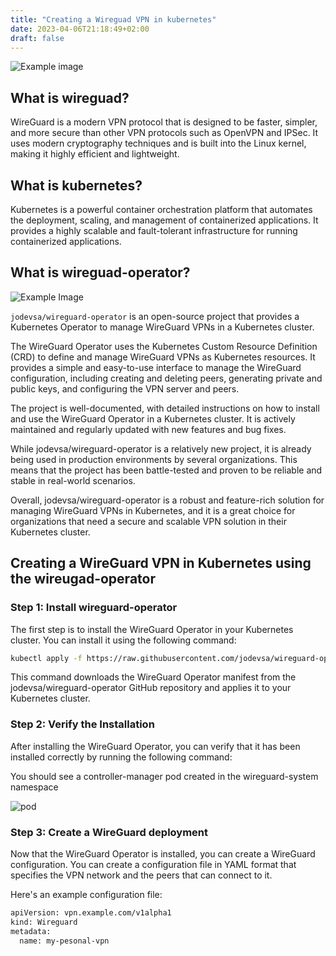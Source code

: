 ```yaml
---
title: "Creating a Wireguad VPN in kubernetes"
date: 2023-04-06T21:18:49+02:00
draft: false
---
```


![Example image](/static/img/intro.png)


## What is wireguad?

WireGuard is a modern VPN protocol that is designed to be faster, simpler, and more secure than other VPN protocols such as OpenVPN and IPSec. It uses modern cryptography techniques and is built into the Linux kernel, making it highly efficient and lightweight.



## What is kubernetes?

Kubernetes is a powerful container orchestration platform that automates the deployment, scaling, and management of containerized applications. It provides a highly scalable and fault-tolerant infrastructure for running containerized applications.


## What is wireguad-operator?

![Example Image](/static/img/wireguad-operator-repo-screenshot.png)

`jodevsa/wireguard-operator` is an open-source project that provides a Kubernetes Operator to manage WireGuard VPNs in a Kubernetes cluster. 

The WireGuard Operator uses the Kubernetes Custom Resource Definition (CRD) to define and manage WireGuard VPNs as Kubernetes resources. It provides a simple and easy-to-use interface to manage the WireGuard configuration, including creating and deleting peers, generating private and public keys, and configuring the VPN server and peers.

The project is well-documented, with detailed instructions on how to install and use the WireGuard Operator in a Kubernetes cluster. It is actively maintained and regularly updated with new features and bug fixes.

While jodevsa/wireguard-operator is a relatively new project, it is already being used in production environments by several organizations. This means that the project has been battle-tested and proven to be reliable and stable in real-world scenarios.

Overall, jodevsa/wireguard-operator is a robust and feature-rich solution for managing WireGuard VPNs in Kubernetes, and it is a great choice for organizations that need a secure and scalable VPN solution in their Kubernetes cluster.

## Creating a WireGuard VPN in Kubernetes using the wireugad-operator

### Step 1: Install wireguard-operator

The first step is to install the WireGuard Operator in your Kubernetes cluster. You can install it using the following command:


```bash
kubectl apply -f https://raw.githubusercontent.com/jodevsa/wireguard-operator/main/release.yaml
```

This command downloads the WireGuard Operator manifest from the jodevsa/wireguard-operator GitHub repository and applies it to your Kubernetes cluster.


### Step 2: Verify the Installation

After installing the WireGuard Operator, you can verify that it has been installed correctly by running the following command: 




You should see a controller-manager pod created in the wireguard-system namespace

![pod](/static/img/verify-wireguad-operato-installation.png)


### Step 3: Create a WireGuard deployment

Now that the WireGuard Operator is installed, you can create a WireGuard configuration. You can create a configuration file in YAML format that specifies the VPN network and the peers that can connect to it.

Here's an example configuration file:

```bash
apiVersion: vpn.example.com/v1alpha1
kind: Wireguard
metadata:
  name: my-pesonal-vpn
```